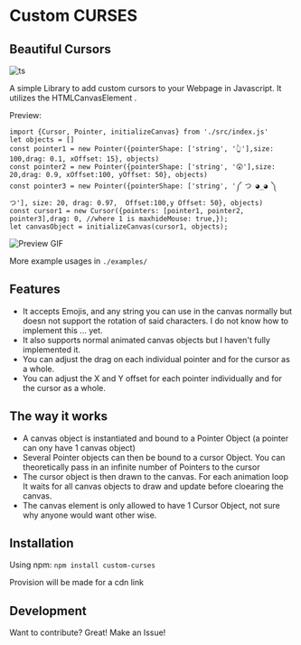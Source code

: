 # Custom CURSES
## Beautiful Cursors

![ts](https://badgen.net/badge/Built%20With/TypeScript/blue)

A simple Library to add custom cursors to your Webpage in Javascript.
It utilizes the HTMLCanvasElement .



Preview:
```
import {Cursor, Pointer, initializeCanvas} from './src/index.js'
let objects = []
const pointer1 = new Pointer({pointerShape: ['string', '👆'],size: 100,drag: 0.1, xOffset: 15}, objects)
const pointer2 = new Pointer({pointerShape: ['string', '😲'],size: 20,drag: 0.9, xOffset:100, yOffset: 50}, objects)
const pointer3 = new Pointer({pointerShape: ['string', '༼ つ ◕_◕ ༽つ'], size: 20, drag: 0.97,  Offset:100,y Offset: 50}, objects)
const cursor1 = new Cursor({pointers: [pointer1, pointer2, pointer3],drag: 0, //where 1 is maxhideMouse: true,});
let canvasObject = initializeCanvas(cursor1, objects);
```
![Preview GIF](https://user-images.githubusercontent.com/34871260/186636536-4dff68f9-8b2d-45f2-aeee-0040b52530e1.gif)

More example usages in `./examples/`


## Features

- It accepts Emojis, and any string you can use in the canvas normally but doesn not support the rotation of said characters. I do not know how to implement this ... yet.
- It also supports normal animated canvas objects but I haven't fully implemented it.
- You can adjust the drag on each individual pointer and for the cursor as a whole.
- You can adjust the X and Y offset for each pointer individually and for the cursor as a whole.

## The way it works 
 - A canvas object is instantiated and bound to a Pointer Object (a pointer can ony have 1 canvas object)
 - Several Pointer objects can then be bound to a cursor Object. You can theoretically pass in an infinite number of Pointers to the cursor
 - The cursor object is then drawn to the canvas. For each animation loop It waits for all canvas objects to draw and update before cloearing the canvas.
 - The canvas element is only allowed to have 1 Cursor Object, not sure why anyone would want other wise.


## Installation
Using npm:
`npm install custom-curses`

Provision will be made for a cdn link


## Development
Want to contribute? Great! Make an Issue!
